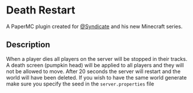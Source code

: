 # Death Restart
A PaperMC plugin created for [@Syndicate](https://twitter.com/Syndicate) and his new Minecraft series.

## Description
When a player dies all players on the server will be stopped in their tracks. A death screen (pumpkin head) will be
applied to all players and they will not be allowed to move. After 20 seconds the server will restart and the world will
have been deleted. If you wish to have the same world generate make sure you specify the seed in the `server.properties`
file
